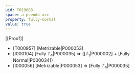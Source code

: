 ```yaml
---
uid: T019683
space: a-pseudo-arc
property: fully-normal
value: true
---
```

[[Proof]]

* [T000957] [Metrizable|P000053]
* [I000104] [Fully $T_4$|P000035] => ([$T_1$|P000002] + [Fully Normal|P000034])
* [I000056] [Metrizable|P000053] => [Fully $T_4$|P000035]

